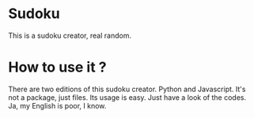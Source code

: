 # Sudoku
This is a sudoku creator, real random.
# How to use it ?
There are two editions of this sudoku creator. Python and Javascript. It's not a package, just files. Its usage is easy. Just have a look of the codes. Ja, my English is poor, I know.
